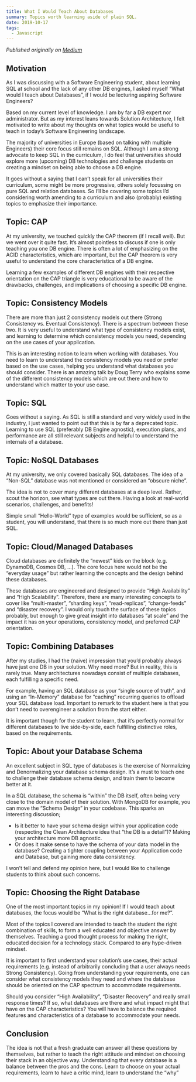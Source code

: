 ```yaml
---
title: What I Would Teach About Databases
summary: Topics worth learning aside of plain SQL.
date: 2019-10-17
tags: 
  - Javascript
---
```

*Published originally on [Medium](https://itnext.io/what-would-i-teach-about-databases-f02417b188d2)*

## Motivation

As I was discussing with a Software Engineering student, about learning SQL at school and the lack of any other DB engines, I asked myself “What would I teach about Databases”, if I would be lecturing aspiring Software Engineers?

Based on my current level of knowledge. I am by far a DB expert nor administrator. But as my interest leans towards Solution Architecture, I felt motivated to write about my thoughts on what topics would be useful to teach in today’s Software Engineering landscape.

The majority of universities in Europe (based on talking with multiple Engineers) their core focus still remains on SQL. Although I am a strong advocate to keep SQL in the curriculum, I do feel that universities should explore more (upcoming) DB technologies and challenge students on creating a mindset on being able to choose a DB engine.

It goes without a saying that I can’t speak for all universities their curriculum, some might be more progressive, others solely focussing on pure SQL and relation databases. So I’ll be covering some topics I’d considering worth amending to a curriculum and also (probably) existing topics to emphasize their importance.

## Topic: CAP

At my university, we touched quickly the CAP theorem (if I recall well). But we went over it quite fast. It’s almost pointless to discuss if one is only teaching you one DB engine. There is often a lot of emphasizing on the ACID characteristics, which are important, but the CAP theorem is very useful to understand the core characteristics of a DB engine.

Learning a few examples of different DB engines with their respective orientation on the CAP triangle is very educational to be aware of the drawbacks, challenges, and implications of choosing a specific DB engine.

## Topic: Consistency Models

There are more than just 2 consistency models out there (Strong Consistency vs. Eventual Consistency). There is a spectrum between these two. It is very useful to understand what type of consistency models exist, and learning to determine which consistency models you need, depending on the use cases of your application.

This is an interesting notion to learn when working with databases. You need to learn to understand the consistency models you need or prefer based on the use cases, helping you understand what databases you should consider. There is an amazing talk by Doug Terry who explains some of the different consistency models which are out there and how to understand which matter to your use case.

## Topic: SQL

Goes without a saying. As SQL is still a standard and very widely used in the industry, I just wanted to point out that this is by far a deprecated topic. Learning to use SQL (preferably DB Engine agnostic), execution plans, and performance are all still relevant subjects and helpful to understand the internals of a database.

## Topic: NoSQL Databases

At my university, we only covered basically SQL databases. The idea of a “Non-SQL” database was not mentioned or considered an “obscure niche”.

The idea is not to cover many different databases at a deep level. Rather, scout the horizon, see what types are out there. Having a look at real-world scenarios, challenges, and benefits!

Simple small “Hello-World” type of examples would be sufficient, so as a student, you will understand, that there is so much more out there than just SQL.

## Topic: Cloud/Managed Databases

Cloud databases are definitely the “newest” kids on the block (e.g. DynamoDB, Cosmos DB, …). The core focus here would not be the “everyday usage” but rather learning the concepts and the design behind these databases.

These databases are engineered and designed to provide “High Availability” and “High Scalability”. Therefore, there are many interesting concepts to cover like “multi-master”, “sharding keys”, “read-replicas”, “change-feeds” and “disaster recovery”. I would only touch the surface of these topics probably, but enough to give great insight into databases “at scale” and the impact it has on your operations, consistency model, and preferred CAP orientation.

## Topic: Combining Databases

After my studies, I had the (naive) impression that you’d probably always have just one DB in your solution. Why need more? But in reality, this is rarely true. Many architectures nowadays consist of multiple databases, each fulfilling a specific need.

For example, having an SQL database as your “single source of truth”, and using an “In-Memory” database for “caching” recurring queries to offload your SQL database load. Important to remark to the student here is that you don’t need to overengineer a solution from the start either.

It is important though for the student to learn, that it’s perfectly normal for different databases to live side-by-side, each fulfilling distinctive roles, based on the requirements.

## Topic: About your Database Schema

An excellent subject in SQL type of databases is the exercise of Normalizing and Denormalizing your database schema design. It’s a must to teach one to challenge their database schema design, and train them to become better at it.

In a SQL database, the schema is “within” the DB itself, often being very close to the domain model of their solution. With MongoDB for example, you can move the “Schema Design” in your codebase. This sparks an interesting discussion;

* Is it better to have your schema design within your application code (respecting the Clean Architecture idea that “the DB is a detail”)? Making your architecture more DB agnostic.
* Or does it make sense to have the schema of your data model in the database? Creating a tighter coupling between your Application code and Database, but gaining more data consistency.

I won’t tell and defend my opinion here, but I would like to challenge students to think about such concerns.

## Topic: Choosing the Right Database

One of the most important topics in my opinion! If I would teach about databases, the focus would be “What is the right database…for me?”.

Most of the topics I covered are intended to teach the student the right combination of skills, to form a well educated and objective answer by themselves. Teaching a good thought process for making the right, educated decision for a technology stack. Compared to any hype-driven mindset.

It is important to first understand your solution’s use cases, their actual requirements (e.g. instead of arbitrarily concluding that a user always needs Strong Consistency). Going from understanding your requirements, one can consider what consistency models they need and where the database should be oriented on the CAP spectrum to accommodate requirements.

Should you consider “High Availability”, “Disaster Recovery” and really small response times? If so, what databases are there and what impact might that have on the CAP characteristics? You will have to balance the required features and characteristics of a database to accommodate your needs.

## Conclusion

The idea is not that a fresh graduate can answer all these questions by themselves, but rather to teach the right attitude and mindset on choosing their stack in an objective way. Understanding that every database is a balance between the pros and the cons. Learn to choose on your actual requirements, learn to have a critic mind, learn to understand the “why”